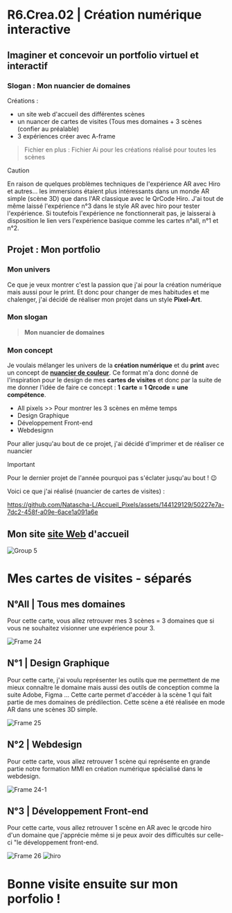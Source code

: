 # **R6.Crea.02** | Création numérique interactive
## Imaginer et concevoir un portfolio virtuel et interactif
### Slogan : Mon nuancier de domaines

Créations :
* un site web d'accueil des différentes scènes 
* un nuancer de cartes de visites (Tous mes domaines + 3 scènes (confier au préalable)
* 3 expériences créer avec A-frame

> Fichier en plus : Fichier Ai pour les créations réalisé pour toutes les scènes

> [!CAUTION]
> En raison de quelques problèmes techniques de l'expérience AR avec Hiro et autres... les immersions étaient plus intéressants dans un monde AR simple (scène 3D) que dans l'AR classique avec le QrCode Hiro. J'ai tout de même laissé l'expérience n°3 dans le style AR avec hiro pour tester l'expérience. Si toutefois l'expérience ne fonctionnerait pas, je laisserai à disposition le lien vers l'expérience basique comme les cartes n°all, n°1 et n°2.

## Projet : Mon portfolio

### Mon univers
Ce que je veux montrer c'est la passion que j'ai pour la création numérique mais aussi pour le print. Et donc pour changer de mes habitudes et me chalenger, j'ai décidé de réaliser mon projet dans un style **Pixel-Art**. 

### Mon slogan
> **Mon nuancier de domaines**

### Mon concept
Je voulais mélanger les univers de la **création numérique** et du **print** avec un concept de [**nuancier de couleur**](https://www.peinture-ral.com/40-large_default/nuancier-ral-k7.jpg).
Ce format m'a donc donné de l'inspiration pour le design de mes **cartes de visites** et donc par la suite de me donner l'idée de faire ce concept : **1 carte = 1 Qrcode = une compétence**.

* All pixels >> Pour montrer les 3 scènes en même temps
* Design Graphique
* Développement Front-end
* Webdesignn

Pour aller jusqu'au bout de ce projet, j'ai décidé d'imprimer et de réaliser ce nuancier
> [!IMPORTANT]
> Pour le dernier projet de l'année pourquoi pas s'éclater jusqu'au bout ! 😉

Voici ce que j'ai réalisé (nuancier de cartes de visites) :

https://github.com/Natascha-L/Accueil_Pixels/assets/144129129/50227e7a-7dc2-458f-a09e-6ace1a091a6e

## Mon site [site Web](https://natascha-l.github.io/Accueil_Pixels/) d'accueil
![Group 5](https://github.com/Natascha-L/Accueil_Pixels/assets/144129129/67caa300-7b5a-4061-9f29-ffcb0bf3b31a)

# Mes cartes de visites - séparés 

## N°All | Tous mes domaines
Pour cette carte, vous allez retrouver mes 3 scènes = 3 domaines que si vous ne souhaitez visionner une expérience pour 3.

![Frame 24](https://github.com/Natascha-L/Accueil_Pixels/assets/144129129/35745811-e6c7-4946-9157-415c72b0b35e)

## N°1 | Design Graphique 

Pour cette carte, j'ai voulu représenter les outils que me permettent de me mieux connaître le domaine mais aussi des outils de conception comme la suite Adobe, Figma ...
Cette carte permet d'accéder à la scène 1 qui fait partie de mes domaines de prédilection. Cette scène a été réalisée en mode AR dans une scènes 3D simple.

![Frame 25](https://github.com/Natascha-L/Accueil_Pixels/assets/144129129/aeee5427-4b40-42f4-a63d-9e4279c3eb8f)


## N°2 | Webdesign

Pour cette carte, vous allez retrouver 1 scène qui représente en grande partie notre formation MMI en création numérique spécialisé dans le webdesign.

![Frame 24-1](https://github.com/Natascha-L/Accueil_Pixels/assets/144129129/3c7318ea-ad5d-40c5-ad05-f553812a6d12)


## N°3 | Développement Front-end
Pour cette carte, vous allez retrouver 1 scène en AR avec le qrcode hiro d'un domaine que j'apprécie même si je peux avoir des difficultés sur celle-ci "le développement front-end.

![Frame 26](https://github.com/Natascha-L/Accueil_Pixels/assets/144129129/464e449b-bfbc-4536-ad39-3ae264cdb3f0)
![hiro](https://github.com/Natascha-L/Accueil_Pixels/assets/144129129/45401610-d6c4-482e-8569-974fa9f2ab90)


# Bonne visite ensuite sur mon porfolio !




